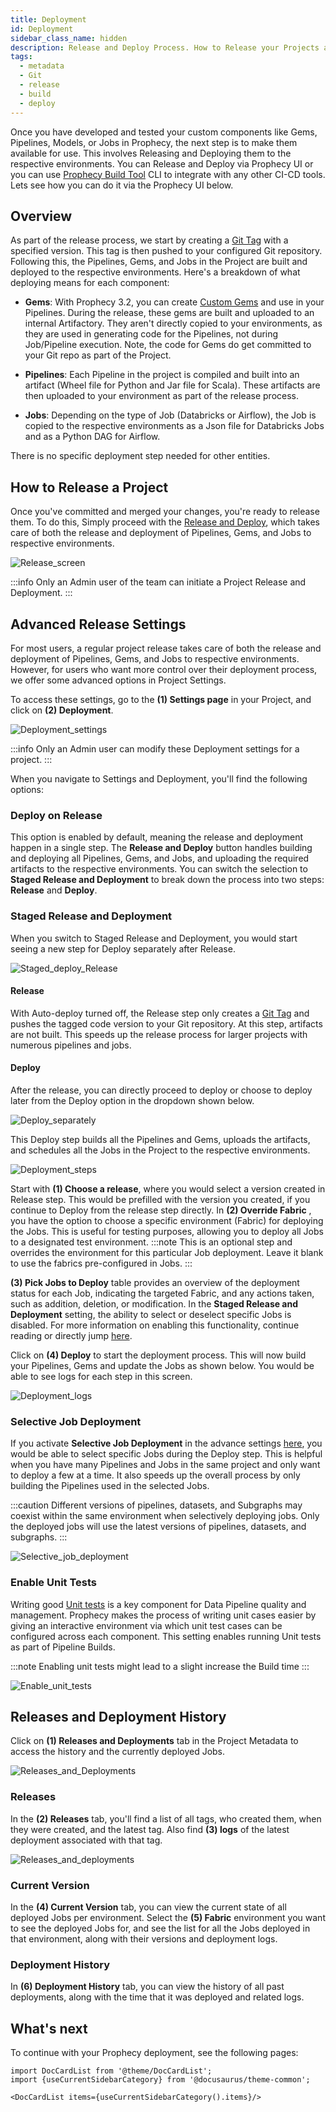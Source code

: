 ```yaml
---
title: Deployment
id: Deployment
sidebar_class_name: hidden
description: Release and Deploy Process. How to Release your Projects and Deploy your Jobs
tags:
  - metadata
  - Git
  - release
  - build
  - deploy
---
```


Once you have developed and tested your custom components like Gems, Pipelines, Models, or Jobs in Prophecy, the next step is to make them available for use. This involves Releasing and Deploying them to the respective environments.
You can Release and Deploy via Prophecy UI or you can use [Prophecy Build Tool](/docs/deployment/prophecy-build-tool/prophecy-build-tool.md) CLI to integrate with any other CI-CD tools.
Lets see how you can do it via the Prophecy UI below.

## Overview

As part of the release process, we start by creating a [Git Tag](https://git-scm.com/book/en/v2/Git-Basics-Tagging) with a specified version. This tag is then pushed to your configured Git repository. Following this, the Pipelines, Gems, and Jobs in the Project are built and deployed to the respective environments.
Here's a breakdown of what deploying means for each component:

- **Gems**: With Prophecy 3.2, you can create [Custom Gems](/docs/package-hub/package-builder/gem-builder.md) and use in your Pipelines. During the release, these gems are built and uploaded to an internal Artifactory. They aren't directly copied to your environments, as they are used in generating code for the Pipelines, not during Job/Pipeline execution. Note, the code for Gems do get committed to your Git repo as part of the Project.

- **Pipelines**: Each Pipeline in the project is compiled and built into an artifact (Wheel file for Python and Jar file for Scala). These artifacts are then uploaded to your environment as part of the release process.

- **Jobs**: Depending on the type of Job (Databricks or Airflow), the Job is copied to the respective environments as a Json file for Databricks Jobs and as a Python DAG for Airflow.

There is no specific deployment step needed for other entities.

## How to Release a Project

Once you've committed and merged your changes, you're ready to release them. To do this, Simply proceed with the [Release and Deploy](/docs/concepts/git/git.md#release-a-branch), which takes care of both the release and deployment of Pipelines, Gems, and Jobs to respective environments.

![Release_screen](img/release_and_deploy_screen.png)

:::info
Only an Admin user of the team can initiate a Project Release and Deployment.
:::

## Advanced Release Settings

For most users, a regular project release takes care of both the release and deployment of Pipelines, Gems, and Jobs to respective environments. However, for users who want more control over their deployment process, we offer some advanced options in Project Settings.

To access these settings, go to the **(1) Settings page** in your Project, and click on **(2) Deployment**.

![Deployment_settings](img/settings_for_deployment.png)

:::info
Only an Admin user can modify these Deployment settings for a project.
:::

When you navigate to Settings and Deployment, you'll find the following options:

### Deploy on Release

This option is enabled by default, meaning the release and deployment happen in a single step. The **Release and Deploy** button handles building and deploying all Pipelines, Gems, and Jobs, and uploading the required artifacts to the respective environments.
You can switch the selection to **Staged Release and Deployment** to break down the process into two steps: **Release** and **Deploy**.

### Staged Release and Deployment

When you switch to Staged Release and Deployment, you would start seeing a new step for Deploy separately after Release.

![Staged_deploy_Release](img/staged_release_deploy.png)

#### Release

With Auto-deploy turned off, the Release step only creates a [Git Tag](https://git-scm.com/book/en/v2/Git-Basics-Tagging) and pushes the tagged code version to your Git repository. At this step, artifacts are not built. This speeds up the release process for larger projects with numerous pipelines and jobs.

#### Deploy

After the release, you can directly proceed to deploy or choose to deploy later from the Deploy option in the dropdown shown below.

![Deploy_separately](img/deploy_separately.png)

This Deploy step builds all the Pipelines and Gems, uploads the artifacts, and schedules all the Jobs in the Project to the respective environments.

![Deployment_steps](img/deployment_steps.png)

Start with **(1) Choose a release**, where you would select a version created in Release step. This would be prefilled with the version you created, if you continue to Deploy from the release step directly.
In **(2) Override Fabric** , you have the option to choose a specific environment (Fabric) for deploying the Jobs. This is useful for testing purposes, allowing you to deploy all Jobs to a designated test environment.
:::note
This is an optional step and overrides the environment for this particular Job deployment. Leave it blank to use the fabrics pre-configured in Jobs.
:::

**(3) Pick Jobs to Deploy** table provides an overview of the deployment status for each Job, indicating the targeted Fabric, and any actions taken, such as addition, deletion, or modification.
In the **Staged Release and Deployment** setting, the ability to select or deselect specific Jobs is disabled. For more information on enabling this functionality, continue reading or directly jump [here](#selective-job-deployment).

Click on **(4) Deploy** to start the deployment process. This will now build your Pipelines, Gems and update the Jobs as shown below. You would be able to see logs for each step in this screen.

![Deployment_logs](img/deployment_steps_complete.png)

### Selective Job Deployment

If you activate **Selective Job Deployment** in the advance settings [here](#advanced-release-settings), you would be able to select specific Jobs during the Deploy step. This is helpful when you have many Pipelines and Jobs in the same project and only want to deploy a few at a time. It also speeds up the overall process by only building the Pipelines used in the selected Jobs.

:::caution
Different versions of pipelines, datasets, and Subgraphs may coexist within the same environment when selectively deploying jobs. Only the deployed jobs will use the latest versions of pipelines, datasets, and subgraphs.
:::

![Selective_job_deployment](img/selective_job_deployment.png)

### Enable Unit Tests

Writing good [Unit tests](/docs/Spark/tests.md) is a key component for Data Pipeline quality and management. Prophecy makes the process of writing unit cases easier by giving an interactive environment via which unit test cases can be configured across each component.
This setting enables running Unit tests as part of Pipeline Builds.

:::note
Enabling unit tests might lead to a slight increase the Build time
:::

![Enable_unit_tests](img/unit_test.png)

## Releases and Deployment History

Click on **(1) Releases and Deployments** tab in the Project Metadata to access the history and the currently deployed Jobs.

![Releases_and_Deployments](img/Release_&_Deployments.png)

### Releases

In the **(2) Releases** tab, you'll find a list of all tags, who created them, when they were created, and the latest tag. Also find **(3) logs** of the latest deployment associated with that tag.

![Releases_and_deployments](img/Release_Deployment_history.png)

### Current Version

In the **(4) Current Version** tab, you can view the current state of all deployed Jobs per environment. Select the **(5) Fabric** environment you want to see the deployed Jobs for, and see the list for all the Jobs deployed in that environment, along with their versions and deployment logs.

### Deployment History

In **(6) Deployment History** tab, you can view the history of all past deployments, along with the time that it was deployed and related logs.

## What's next

To continue with your Prophecy deployment, see the following pages:

```mdx-code-block
import DocCardList from '@theme/DocCardList';
import {useCurrentSidebarCategory} from '@docusaurus/theme-common';

<DocCardList items={useCurrentSidebarCategory().items}/>
```
